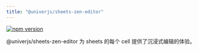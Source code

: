 ```yaml
---
title: "@univerjs/sheets-zen-editor"
---
```


[![npm version](https://img.shields.io/npm/v/@univerjs/sheets-zen-editor)](https://npmjs.org/package/@univerjs/sheets-zen-editor)

@univerjs/sheets-zen-editor 为 sheets 的每个 cell 提供了沉浸式编辑的体验。

<!--package-locales start-->
<!--package-locales end-->

<!--package-assets start-->
<!--package-assets end-->